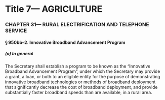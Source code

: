 
# Title 7— AGRICULTURE
### CHAPTER 31— RURAL ELECTRIFICATION AND TELEPHONE SERVICE
#### § 950bb–2. Innovative Broadband Advancement Program
##### (a) In general

The Secretary shall establish a program to be known as the “Innovative Broadband Advancement Program”, under which the Secretary may provide a grant, a loan, or both to an eligible entity for the purpose of demonstrating innovative broadband technologies or methods of broadband deployment that significantly decrease the cost of broadband deployment, and provide substantially faster broadband speeds than are available, in a rural area.
